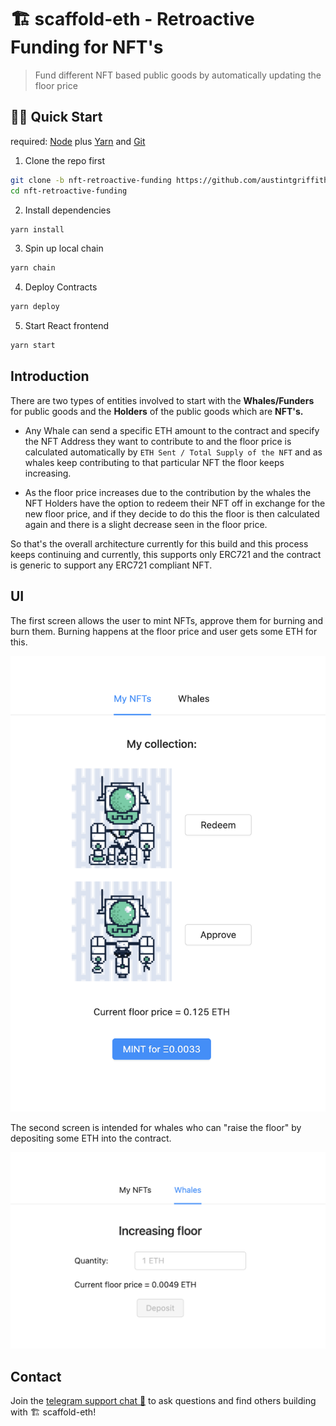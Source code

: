 # 🏗 scaffold-eth - Retroactive Funding for NFT's

> Fund different NFT based public goods by automatically updating the floor price

## 🏃‍♀️ Quick Start

required: [Node](https://nodejs.org/dist/latest-v12.x/) plus [Yarn](https://classic.yarnpkg.com/en/docs/install/) and [Git](https://git-scm.com/downloads)


1. Clone the repo first
```sh
git clone -b nft-retroactive-funding https://github.com/austintgriffith/scaffold-eth.git nft-retroactive-funding
cd nft-retroactive-funding
```

2. Install dependencies
```bash
yarn install
```

3. Spin up local chain
```sh
yarn chain
```

4. Deploy Contracts
```sh
yarn deploy
```

5. Start React frontend
```bash
yarn start
```

## Introduction

There are two types of entities involved to start with the **Whales/Funders** for public goods and the **Holders** of the public goods which are **NFT's.**

- Any Whale can send a specific ETH amount to the contract and specify the NFT Address they want to contribute to and the floor price is calculated automatically by ```ETH Sent / Total Supply of the NFT``` and as whales keep contributing to that particular NFT the floor keeps increasing.

- As the floor price increases due to the contribution by the whales the NFT Holders have the option to redeem their NFT off in exchange for the new floor price, and if they decide to do this the floor is then calculated again and there is a slight decrease seen in the floor price.

So that's the overall architecture currently for this build and this process keeps continuing and currently, this supports only ERC721 and the contract is generic to support any ERC721 compliant NFT.

## UI

The first screen allows the user to mint NFTs, approve them for burning and burn them. Burning happens at the floor price and user gets some ETH for this.

![](./assets/list.png)

The second screen is intended for whales who can "raise the floor" by depositing some ETH into the contract.

![](./assets/floor.png)

## Contact

Join the [telegram support chat 💬](https://t.me/joinchat/KByvmRe5wkR-8F_zz6AjpA) to ask questions and find others building with 🏗 scaffold-eth!


